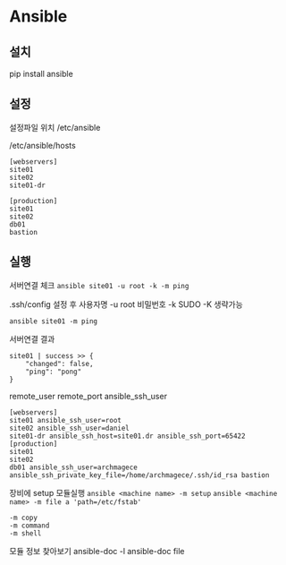 # Ansible

## 설치
pip install ansible




## 설정

설정파일 위치
/etc/ansible


/etc/ansible/hosts
```env
[webservers]
site01
site02
site01-dr

[production]
site01
site02
db01
bastion
```

## 실행

서버연결 체크
`ansible site01 -u root -k -m ping`

.ssh/config 설정 후
사용자명 -u root
비밀번호 -k
SUDO -K
생략가능

`ansible site01 -m ping`

서버연결 결과
```
site01 | success >> {
    "changed": false,
    "ping": "pong"
}
```

remote_user
remote_port
ansible_ssh_user

```env
[webservers]
site01 ansible_ssh_user=root
site02 ansible_ssh_user=daniel
site01-dr ansible_ssh_host=site01.dr ansible_ssh_port=65422
[production]
site01
site02
db01 ansible_ssh_user=archmagece ansible_ssh_private_key_file=/home/archmagece/.ssh/id_rsa bastion
```


장비에 setup 모듈실행
`ansible <machine name> -m setup`
`ansible <machine name> -m file a 'path=/etc/fstab'`

```
-m copy
-m command
-m shell
```

모듈 정보 찾아보기
ansible-doc -l
ansible-doc file


